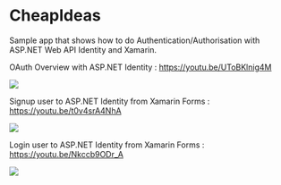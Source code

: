 # CheapIdeas
Sample app that shows how to do Authentication/Authorisation with ASP.NET Web API Identity and Xamarin.

OAuth Overview with ASP.NET Identity : https://youtu.be/UToBKlnig4M

<a href="https://youtu.be/UToBKlnig4M">
<img src="https://github.com/HoussemDellai/CheapIdeas/blob/master/oauth%20en.jpg?raw=true" />
</a>


Signup user to ASP.NET Identity from Xamarin Forms : https://youtu.be/t0v4srA4NhA

<a href="https://youtu.be/t0v4srA4NhA">
<img src="https://github.com/HoussemDellai/CheapIdeas/blob/master/signup.jpg?raw=true" />
</a>


Login user to ASP.NET Identity from Xamarin Forms : https://youtu.be/Nkccb9ODr_A

<a href="https://youtu.be/Nkccb9ODr_A">
<img src="https://github.com/HoussemDellai/CheapIdeas/blob/master/login.jpg?raw=true" />
</a>

